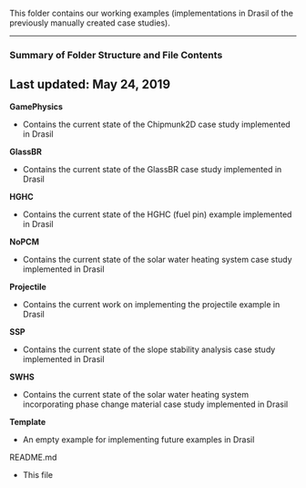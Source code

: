 This folder contains our working examples (implementations in Drasil of the previously manually created case studies).

--------------------------------------------------
### Summary of Folder Structure and File Contents
Last updated: May 24, 2019
--------------------------------------------------

**GamePhysics**
  - Contains the current state of the Chipmunk2D case study implemented in Drasil

**GlassBR**
  - Contains the current state of the GlassBR case study implemented in Drasil
  
**HGHC**
  - Contains the current state of the HGHC (fuel pin) example implemented in Drasil
  
**NoPCM**
  - Contains the current state of the solar water heating system case study implemented in Drasil

**Projectile**
  - Contains the current work on implementing the projectile example in Drasil

**SSP**
  - Contains the current state of the slope stability analysis case study implemented in Drasil
  
**SWHS**
  - Contains the current state of the solar water heating system incorporating phase change material case study implemented in Drasil

**Template**
  - An empty example for implementing future examples in Drasil

README.md
  - This file
